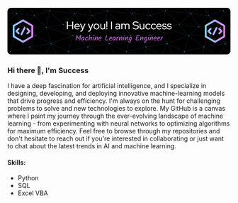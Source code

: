 ![Builidng and Deploying ML solutions](https://github.com/Esuola/Esuola/blob/main/github-header-image.png)
### Hi there 👋, I'm Success

I have a deep fascination for artificial intelligence, and I specialize in designing, developing, and deploying innovative machine-learning models that drive progress and efficiency. I'm always on the hunt for challenging problems to solve and new technologies to explore. My GitHub is a canvas where I paint my journey through the ever-evolving landscape of machine learning - from experimenting with neural networks to optimizing algorithms for maximum efficiency. Feel free to browse through my repositories and don't hesitate to reach out if you're interested in collaborating or just want to chat about the latest trends in AI and machine learning.

#### Skills: 
- Python 
- SQL
- Excel VBA



<!--
**Esuola/Esuola** is a ✨ _special_ ✨ repository because its `README.md` (this file) appears on your GitHub profile.

Here are some ideas to get you started:

- 🔭 I’m currently working on ...
- 🌱 I’m currently learning ...
- 👯 I’m looking to collaborate on ...
- 🤔 I’m looking for help with ...
- 💬 Ask me about ...
- 📫 How to reach me: ...
- 😄 Pronouns: ...
- ⚡ Fun fact: ...
-->
